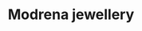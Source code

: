 ---
title: "Modrena jewellery"
url: /karachi/modrena-jewellery-48th-street-48th-st-block-2-liaquatabad-town-karachi-karachi-city-sindh-75900-pakistan/
shop: jewelry
---